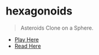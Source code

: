 # hexagonoids
> Asteroids Clone on a Sphere.

- [Play Here](https://hexagonoids.heygrady.com/)
- [Read Here](https://heygrady.com/posts/2023-07-28-hexagonoids/)
